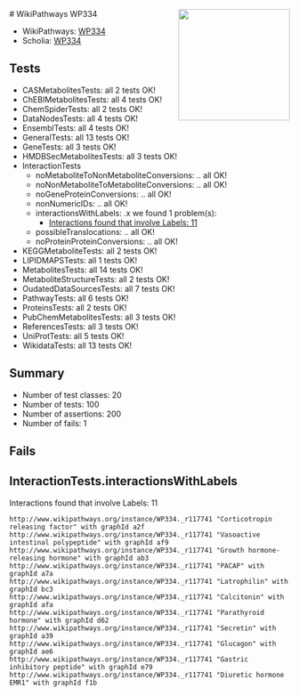 <img style="float: right; width: 200px" src="https://upload.wikimedia.org/wikipedia/commons/thumb/8/83/Wplogo_with_text_500.png/640px-Wplogo_with_text_500.png" />
# WikiPathways WP334

* WikiPathways: [WP334](https://new.wikipathways.org/pathways/WP334)
* Scholia: [WP334](https://scholia.toolforge.org/wikipathways/WP334)
## Tests
* CASMetabolitesTests: all 2 tests OK!
* ChEBIMetabolitesTests: all 4 tests OK!
* ChemSpiderTests: all 2 tests OK!
* DataNodesTests: all 4 tests OK!
* EnsemblTests: all 4 tests OK!
* GeneralTests: all 13 tests OK!
* GeneTests: all 3 tests OK!
* HMDBSecMetabolitesTests: all 3 tests OK!
* InteractionTests
    * noMetaboliteToNonMetaboliteConversions: .. all OK!
    * noNonMetaboliteToMetaboliteConversions: .. all OK!
    * noGeneProteinConversions: .. all OK!
    * nonNumericIDs: .. all OK!
    * interactionsWithLabels: .x we found 1 problem(s):
        * [Interactions found that involve Labels: 11](#fe97a8b9)
    * possibleTranslocations: .. all OK!
    * noProteinProteinConversions: .. all OK!
* KEGGMetaboliteTests: all 2 tests OK!
* LIPIDMAPSTests: all 1 tests OK!
* MetabolitesTests: all 14 tests OK!
* MetaboliteStructureTests: all 2 tests OK!
* OudatedDataSourcesTests: all 7 tests OK!
* PathwayTests: all 6 tests OK!
* ProteinsTests: all 2 tests OK!
* PubChemMetabolitesTests: all 3 tests OK!
* ReferencesTests: all 3 tests OK!
* UniProtTests: all 5 tests OK!
* WikidataTests: all 13 tests OK!


## Summary

* Number of test classes: 20
* Number of tests: 100
* Number of assertions: 200
* Number of fails: 1

## Fails

<a name="fe97a8b9" />

## InteractionTests.interactionsWithLabels

Interactions found that involve Labels: 11
```
http://www.wikipathways.org/instance/WP334._r117741 "Corticotropin releasing factor" with graphId a2f
http://www.wikipathways.org/instance/WP334._r117741 "Vasoactive intestinal polypeptide" with graphId af9
http://www.wikipathways.org/instance/WP334._r117741 "Growth hormone-releasing hormone" with graphId ab3
http://www.wikipathways.org/instance/WP334._r117741 "PACAP" with graphId a7a
http://www.wikipathways.org/instance/WP334._r117741 "Latrophilin" with graphId bc3
http://www.wikipathways.org/instance/WP334._r117741 "Calcitonin" with graphId afa
http://www.wikipathways.org/instance/WP334._r117741 "Parathyroid hormone" with graphId d62
http://www.wikipathways.org/instance/WP334._r117741 "Secretin" with graphId a39
http://www.wikipathways.org/instance/WP334._r117741 "Glucagon" with graphId ae6
http://www.wikipathways.org/instance/WP334._r117741 "Gastric inhibitory peptide" with graphId e79
http://www.wikipathways.org/instance/WP334._r117741 "Diuretic hormone
EMR1" with graphId f1b
```

